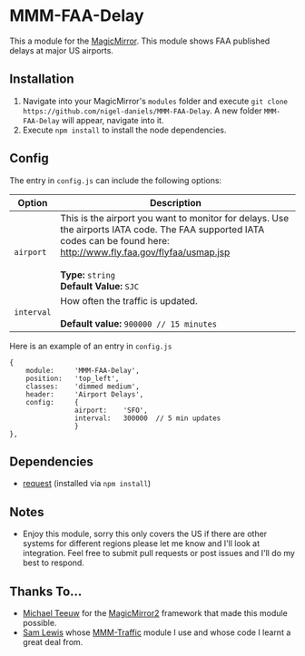 # MMM-FAA-Delay
This a module for the [MagicMirror](https://github.com/MichMich/MagicMirror/tree/develop).  This module shows FAA published delays at major US airports.

## Installation
1. Navigate into your MagicMirror's `modules` folder and execute `git clone https://github.com/nigel-daniels/MMM-FAA-Delay`.  A new folder `MMM-FAA-Delay` will appear, navigate into it.
2. Execute `npm install` to install the node dependencies.

## Config
The entry in `config.js` can include the following options:

|Option|Description|
|---|---|
|`airport`|This is the airport you want to monitor for delays.  Use the airports IATA code.  The FAA supported IATA codes can be found here: http://www.fly.faa.gov/flyfaa/usmap.jsp<br><br>**Type:** `string`<br>**Default Value:** `SJC`|
|`interval`|How often the traffic is updated.<br><br>**Default value:** `900000 // 15 minutes`|

Here is an example of an entry in `config.js`
```
{
    module:		'MMM-FAA-Delay',
    position:	'top_left',
    classes:	'dimmed medium',
    header:		'Airport Delays',
    config:		{
                airport:	'SFO',
                interval:	300000  // 5 min updates
                }
},
```

## Dependencies
- [request](https://www.npmjs.com/package/request) (installed via `npm install`)

## Notes
- Enjoy this module, sorry this only covers the US if there are other systems for different regions please let me know and I'll look at integration.  Feel free to submit pull requests or post issues and I'll do my best to respond.

## Thanks To...
- [Michael Teeuw](https://github.com/MichMich) for the [MagicMirror2](https://github.com/MichMich/MagicMirror/tree/develop) framework that made this module possible.
- [Sam Lewis](https://github.com/SamLewis0602) whose [MMM-Traffic](https://github.com/SamLewis0602/MMM-Traffic) module I use and whose code I learnt a great deal from.

